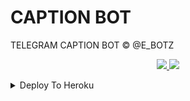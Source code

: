 # CAPTION BOT
TELEGRAM CAPTION BOT © @E_BOTZ

  </a>
</p>
<p align="center">
  <a href="https://github.com/PR0FESS0R-99/PrivateAutoCaption/stargazers">
    <img src="https://img.shields.io/github/stars/PR0FESS0R-99/PrivateAutoCaption?style=social">

  </a>
  
  <a href="https://github.com/PR0FESS0R-99/PrivateAutoCaption/fork">
    <img src="https://img.shields.io/github/forks/PR0FESS0R-99/PrivateAutoCaption?label=Fork&style=social">

  </a>  
</p>

<details><summary>Deploy To Heroku</summary>
<p>
<br>
<a href="https://heroku.com/deploy?template=https://github.com/PR0FESS0R-99/PrivateAutoCaption/tree/main">
  <img src="https://www.herokucdn.com/deploy/button.svg" alt="Deploy">
</a>
</p>
